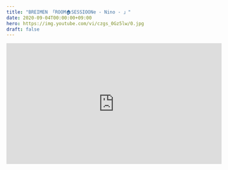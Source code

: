 ```yaml
---
title: "BREIMEN 「ROOM🏠SESSIOONe - Nino - 」"
date: 2020-09-04T00:00:00+09:00
hero: https://img.youtube.com/vi/czgs_0Gz5lw/0.jpg
draft: false
---
```


<div class="youtube">
<iframe width="560" height="315" src="https://www.youtube.com/embed/czgs_0Gz5lw" frameborder="0" allow="accelerometer; autoplay; encrypted-media; gyroscope; picture-in-picture" allowfullscreen></iframe>
</div>
